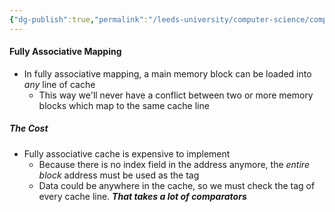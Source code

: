 ```yaml
---
{"dg-publish":true,"permalink":"/leeds-university/computer-science/compulsory-modules/computer-architecture/section-10-cache-memory/associative-cache-mappings/associative-cache-mappings/"}
---
```


#### Fully Associative Mapping
- In fully associative mapping, a main memory block can be loaded into *any* line of cache
	- This way we'll never have a conflict between two or more memory blocks which map to the same cache line
##### The Cost
- Fully associative cache is expensive to implement
	- Because there is no index field in the address anymore, the *entire block* address must be used as the tag
	- Data could be anywhere in the cache, so we must check the tag of every cache line. ***That takes a lot of comparators***
